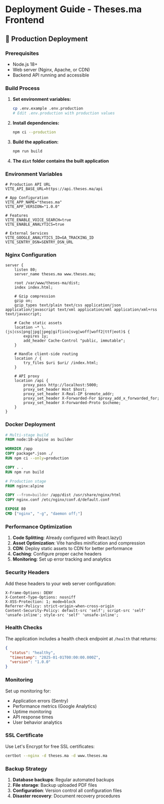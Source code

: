 # Deployment Guide - Theses.ma Frontend

## 🚀 Production Deployment

### Prerequisites
- Node.js 18+
- Web server (Nginx, Apache, or CDN)
- Backend API running and accessible

### Build Process

1. **Set environment variables:**
   ```bash
   cp .env.example .env.production
   # Edit .env.production with production values
   ```

2. **Install dependencies:**
   ```bash
   npm ci --production
   ```

3. **Build the application:**
   ```bash
   npm run build
   ```

4. **The `dist` folder contains the built application**

### Environment Variables

```env
# Production API URL
VITE_API_BASE_URL=https://api.theses.ma/api

# App Configuration
VITE_APP_NAME="theses.ma"
VITE_APP_VERSION="1.0.0"

# Features
VITE_ENABLE_VOICE_SEARCH=true
VITE_ENABLE_ANALYTICS=true

# External Services
VITE_GOOGLE_ANALYTICS_ID=GA_TRACKING_ID
VITE_SENTRY_DSN=SENTRY_DSN_URL
```

### Nginx Configuration

```nginx
server {
    listen 80;
    server_name theses.ma www.theses.ma;
    
    root /var/www/theses-ma/dist;
    index index.html;
    
    # Gzip compression
    gzip on;
    gzip_types text/plain text/css application/json application/javascript text/xml application/xml application/xml+rss text/javascript;
    
    # Cache static assets
    location ~* \.(js|css|png|jpg|jpeg|gif|ico|svg|woff|woff2|ttf|eot)$ {
        expires 1y;
        add_header Cache-Control "public, immutable";
    }
    
    # Handle client-side routing
    location / {
        try_files $uri $uri/ /index.html;
    }
    
    # API proxy
    location /api {
        proxy_pass http://localhost:5000;
        proxy_set_header Host $host;
        proxy_set_header X-Real-IP $remote_addr;
        proxy_set_header X-Forwarded-For $proxy_add_x_forwarded_for;
        proxy_set_header X-Forwarded-Proto $scheme;
    }
}
```

### Docker Deployment

```dockerfile
# Multi-stage build
FROM node:18-alpine as builder

WORKDIR /app
COPY package*.json ./
RUN npm ci --only=production

COPY . .
RUN npm run build

# Production stage
FROM nginx:alpine

COPY --from=builder /app/dist /usr/share/nginx/html
COPY nginx.conf /etc/nginx/conf.d/default.conf

EXPOSE 80
CMD ["nginx", "-g", "daemon off;"]
```

### Performance Optimization

1. **Code Splitting**: Already configured with React.lazy()
2. **Asset Optimization**: Vite handles minification and compression
3. **CDN**: Deploy static assets to CDN for better performance
4. **Caching**: Configure proper cache headers
5. **Monitoring**: Set up error tracking and analytics

### Security Headers

Add these headers to your web server configuration:

```
X-Frame-Options: DENY
X-Content-Type-Options: nosniff
X-XSS-Protection: 1; mode=block
Referrer-Policy: strict-origin-when-cross-origin
Content-Security-Policy: default-src 'self'; script-src 'self' 'unsafe-inline'; style-src 'self' 'unsafe-inline';
```

### Health Checks

The application includes a health check endpoint at `/health` that returns:

```json
{
  "status": "healthy",
  "timestamp": "2025-01-01T00:00:00.000Z",
  "version": "1.0.0"
}
```

### Monitoring

Set up monitoring for:
- Application errors (Sentry)
- Performance metrics (Google Analytics)
- Uptime monitoring
- API response times
- User behavior analytics

### SSL Certificate

Use Let's Encrypt for free SSL certificates:

```bash
certbot --nginx -d theses.ma -d www.theses.ma
```

### Backup Strategy

1. **Database backups**: Regular automated backups
2. **File storage**: Backup uploaded PDF files
3. **Configuration**: Version control all configuration files
4. **Disaster recovery**: Document recovery procedures